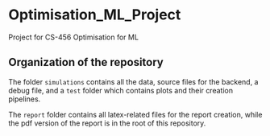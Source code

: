 # Optimisation_ML_Project
Project for CS-456 Optimisation for ML

## Organization of the repository

The folder `simulations` contains all the data, source files for the backend, a debug file, and a `test` folder which contains plots and their creation pipelines.

The `report` folder contains all latex-related files for the report creation, while the pdf version of the report is in the root of this repository.
